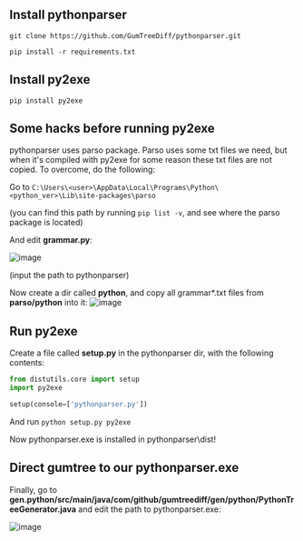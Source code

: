 ## Install pythonparser
```git clone https://github.com/GumTreeDiff/pythonparser.git```

```pip install -r requirements.txt```

## Install py2exe

```pip install py2exe```

## Some hacks before running py2exe
pythonparser uses parso package. Parso uses some txt files we need, but when it's compiled with py2exe for some reason these txt files are not copied.
To overcome, do the following:

Go to ```C:\Users\<user>\AppData\Local\Programs\Python\<python_ver>\Lib\site-packages\parso```

(you can find this path by running ```pip list -v```, and see where the parso package is located)

And edit **grammar.py**:

![image](https://user-images.githubusercontent.com/58233425/221403235-600878a0-aca6-4c6b-8457-b36889169bc6.png)

(input the path to pythonparser)

Now create a dir called **python**, and copy all grammar*.txt files from **parso/python** into it:
![image](https://user-images.githubusercontent.com/58233425/221403251-1d273959-173d-477f-ad2d-0c8ecfa48df7.png)


## Run py2exe

Create a file called **setup.py** in the pythonparser dir, with the following contents:
```py
from distutils.core import setup
import py2exe

setup(console=['pythonparser.py'])
```

And run ```python setup.py py2exe```

Now pythonparser.exe is installed in pythonparser\dist!

## Direct gumtree to our pythonparser.exe
Finally, go to **gen.python/src/main/java/com/github/gumtreediff/gen/python/PythonTreeGenerator.java** and edit the path to pythonparser.exe:

![image](https://user-images.githubusercontent.com/58233425/221403545-403f2f88-ccf9-45eb-9a27-8c6fd0fc7892.png)


